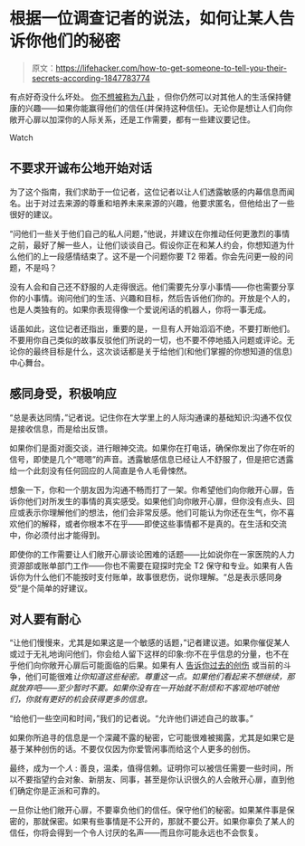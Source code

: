# 根据一位调查记者的说法，如何让某人告诉你他们的秘密

> 原文：<https://lifehacker.com/how-to-get-someone-to-tell-you-their-secrets-according-1847783774>

有点好奇没什么坏处。 [你不想被称为八卦](https://lifehacker.com/how-to-stop-gossiping-before-you-ruin-your-reputation-1847482814) ，但你仍然可以对其他人的生活保持健康的兴趣——如果你能赢得他们的信任(并保持这种信任)。无论你是想让人们向你敞开心扉以加深你的人际关系，还是工作需要，都有一些建议要记住。

Watch

## **不要求开诚布公地开始对话**

为了这个指南，我们求助于一位记者，这位记者以让人们透露敏感的内幕信息而闻名。出于对过去来源的尊重和培养未来来源的兴趣，他要求匿名，但他给出了一些很好的建议。

“问他们一些关于他们自己的私人问题，”他说，并建议在你推动任何更激烈的事情之前，最好了解一些人，让他们谈谈自己。假设你正在和某人约会，你想知道为什么他们的上一段感情结束了。这不是一个问题你要 T2 带着。你会先问更一般的问题，不是吗？

没有人会和自己还不舒服的人走得很远。他们需要先分享小事情——你也需要分享你的小事情。询问他们的生活、兴趣和目标，然后告诉他们你的。开放是个人的，也是人类独有的。如果你表现得像一个爱说闲话的机器人，你将一事无成。

话虽如此，这位记者还指出，重要的是，一旦有人开始滔滔不绝，不要打断他们。不要用你自己类似的故事反驳他们所说的一切，也不要不停地插入问题或评论。无论你的最终目标是什么，这次谈话都是关于给他们(和他们掌握的你想知道的信息)中心舞台。

## **感同身受，积极响应**

“总是表达同情，”记者说。记住你在大学里上的人际沟通课的基础知识:沟通不仅仅是接收信息，而是给出反馈。

如果你们是面对面交谈，进行眼神交流。如果你在打电话，确保你发出了你在听的信号，即使是几个“嗯嗯”的声音。透露敏感信息已经让人不舒服了，但是把它透露给一个此刻没有任何回应的人简直是令人毛骨悚然。

想象一下，你和一个朋友因为沟通不畅而打了一架。你希望他们向你敞开心扉，告诉你他们对所发生的事情的真实感受。如果他们向你敞开心扉，但你没有点头、回应或表示你理解他们的想法，他们会非常反感。他们可能认为你还在生气，你不喜欢他们的解释，或者你根本不在乎——即使这些事情都不是真的。在生活和交流中，你必须付出才能得到。

即使你的工作需要让人们敞开心扉谈论困难的话题——比如说你在一家医院的人力资源部或账单部门工作——你也不需要在窥探时完全 T2 保守和专业。如果有人告诉你为什么他们不能按时支付账单，故事很悲伤，说你理解。“总是表示感同身受”是个简单的好建议。

## **对人要有耐心**

“让他们慢慢来，尤其是如果这是一个敏感的话题，”记者建议道。如果你催促某人或过于无礼地询问他们，你会给人留下这样的印象:你不在乎信息的分量，也不在乎他们向你敞开心扉后可能面临的后果。如果有人 [告诉你过去的创伤](https://lifehacker.com/how-to-tell-your-partner-about-past-trauma-1847114389) 或当前的斗争，他们可能很难*让你知道这些秘密。尊重这一点。如果他们看起来不想继续，那就放弃吧——至少暂时不要。如果你没有在一开始就不耐烦和不客观地吓唬他们，你就有更好的机会获得更多的信息。*

“给他们一些空间和时间，”我们的记者说。“允许他们讲述自己的故事。”

如果你所追寻的信息是一个深藏不露的秘密，它可能很难被揭露，尤其是如果它是基于某种创伤的话。不要仅仅因为你爱管闲事而给这个人更多的创伤。

最终，成为一个*人* : 善良，温柔，值得信赖。证明你可以被信任需要一些时间，所以不要指望约会对象、新朋友、同事，甚至是你认识很久的人会敞开心扉，直到他们确定你是正派和可靠的。

一旦你让他们敞开心扉，不要辜负他们的信任。保守他们的秘密。如果某件事是保密的，那就保密。如果有些事情是不公开的，那就不要公开。如果你辜负了某人的信任，你将会得到一个令人讨厌的名声——而且你可能永远也不会恢复。